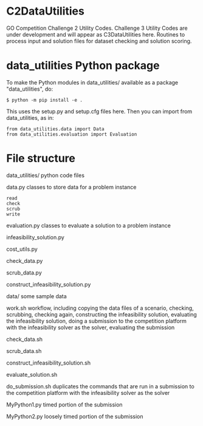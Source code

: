 # C2DataUtilities

GO Competition Challenge 2 Utility Codes.
Challenge 3 Utility Codes are under development and will appear as C3DataUtilities here.
Routines to process input and solution files for dataset checking and solution scoring.

# data_utilities Python package

To make the Python modules in data_utilities/ available as a package "data_utilities", do:

    $ python -m pip install -e .

This uses the setup.py and setup.cfg files here. Then you can import from data_utilities, as in:

    from data_utilities.data import Data
    from data_utilities.evaluation import Evaluation

# File structure

data_utilities/
python code files

  data.py
  classes to store data for a problem instance

    read
    check
    scrub
    write

  evaluation.py
  classes to evaluate a solution to a problem instance

  infeasibility_solution.py

  cost_utils.py

  check_data.py

  scrub_data.py

  construct_infeasibility_solution.py

data/
some sample data

work.sh
workflow, including copying the data files of a scenario,
checking, scrubbing, checking again, constructing the infeasibility solution,
evaluating the infeasibility solution, doing a submission to the competition platform
with the infeasibility solver as the solver, evaluating the submission

check_data.sh

scrub_data.sh

construct_infeasibility_solution.sh

evaluate_solution.sh

do_submission.sh
duplicates the commands that are run in a submission to the competition platform
with the infeasibility solver as the solver

MyPython1.py
timed portion of the submission

MyPython2.py
loosely timed portion of the submission
